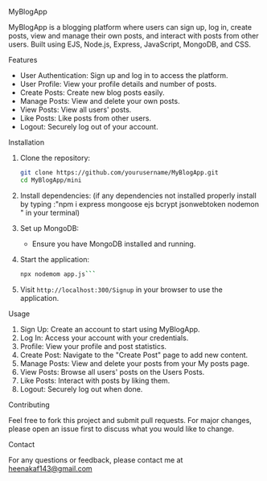 MyBlogApp

MyBlogApp is a blogging platform where users can sign up, log in, create posts, view and manage their own posts, and interact with posts from other users. Built using EJS, Node.js, Express, JavaScript, MongoDB, and CSS.

Features

- User Authentication: Sign up and log in to access the platform.
- User Profile: View your profile details and number of posts.
- Create Posts: Create new blog posts easily.
- Manage Posts: View and delete your own posts.
- View Posts: View all users' posts.
- Like Posts: Like posts from other users.
- Logout: Securely log out of your account.

Installation

1. Clone the repository:
    ```bash
    git clone https://github.com/yourusername/MyBlogApp.git
    cd MyBlogApp/mini
    ```

2. Install dependencies:
    (if any dependencies not installed properly install by typing :"npm i express mongoose ejs bcrypt jsonwebtoken nodemon " in your terminal) 
 
3. Set up MongoDB:
    - Ensure you have MongoDB installed and running.
   
4. Start the application:
    ```bash
    npx nodemom app.js```


5. Visit `http://localhost:300/Signup` in your browser to use the application.

Usage

1. Sign Up: Create an account to start using MyBlogApp.
2. Log In: Access your account with your credentials.
3. Profile: View your profile and post statistics.
4. Create Post: Navigate to the "Create Post" page to add new content.
5. Manage Posts: View and delete your posts from your My posts page.
6. View Posts: Browse all users' posts on the Users Posts.
7. Like Posts: Interact with posts by liking them.
8. Logout: Securely log out when done.

Contributing

Feel free to fork this project and submit pull requests. For major changes, please open an issue first to discuss what you would like to change.

Contact

For any questions or feedback, please contact me at heenakaf143@gmail.com
